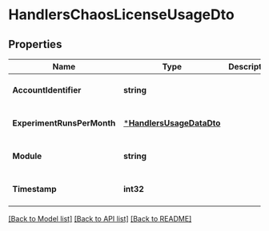 # HandlersChaosLicenseUsageDto

## Properties
Name | Type | Description | Notes
------------ | ------------- | ------------- | -------------
**AccountIdentifier** | **string** |  | [optional] [default to null]
**ExperimentRunsPerMonth** | [***HandlersUsageDataDto**](handlers.UsageDataDTO.md) |  | [optional] [default to null]
**Module** | **string** |  | [optional] [default to null]
**Timestamp** | **int32** |  | [optional] [default to null]

[[Back to Model list]](../README.md#documentation-for-models) [[Back to API list]](../README.md#documentation-for-api-endpoints) [[Back to README]](../README.md)

